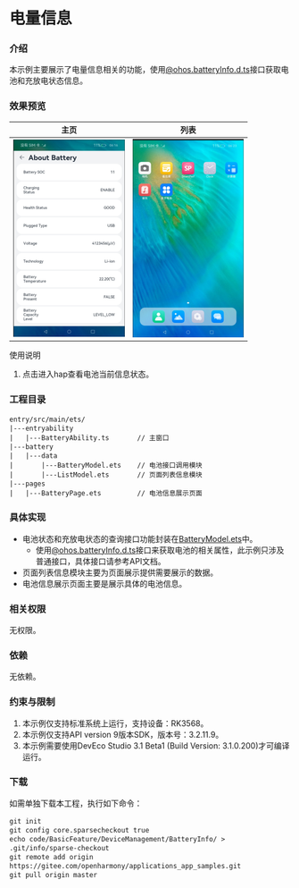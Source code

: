 # 电量信息

### 介绍
本示例主要展示了电量信息相关的功能，使用[@ohos.batteryInfo.d.ts](https://gitee.com/openharmony/docs/blob/master/zh-cn/application-dev/reference/apis/js-apis-battery-info.md)接口获取电池和充放电状态信息。

### 效果预览

|主页|列表
|--------------------------------|--------------------------------|
|![image](./screenshots/device/batteryinfo.png)|![image](./screenshots/device/batteryinfo_hap.png)|

使用说明

1. 点击进入hap查看电池当前信息状态。

### 工程目录
```
entry/src/main/ets/
|---entryability
|   |---BatteryAbility.ts       // 主窗口
|---battery
|   |---data
|       |---BatteryModel.ets    // 电池接口调用模块
|       |---ListModel.ets       // 页面列表信息模块
|---pages
|   |---BatteryPage.ets         // 电池信息展示页面
```

### 具体实现
- 电池状态和充放电状态的查询接口功能封装在[BatteryModel.ets](./entry/src/main/ets/battery/data/BatteryModel.ets)中。
  - 使用[@ohos.batteryInfo.d.ts](https://gitee.com/openharmony/docs/blob/master/zh-cn/application-dev/reference/apis/js-apis-battery-info.md)接口来获取电池的相关属性，此示例只涉及普通接口，具体接口请参考API文档。
- 页面列表信息模块主要为页面展示提供需要展示的数据。
- 电池信息展示页面主要是展示具体的电池信息。

### 相关权限
无权限。

### 依赖
无依赖。

### 约束与限制
1. 本示例仅支持标准系统上运行，支持设备：RK3568。
2. 本示例仅支持API version 9版本SDK，版本号：3.2.11.9。
3. 本示例需要使用DevEco Studio 3.1 Beta1 (Build Version: 3.1.0.200)才可编译运行。

### 下载
如需单独下载本工程，执行如下命令：
```
git init
git config core.sparsecheckout true
echo code/BasicFeature/DeviceManagement/BatteryInfo/ > .git/info/sparse-checkout
git remote add origin https://gitee.com/openharmony/applications_app_samples.git
git pull origin master
```
